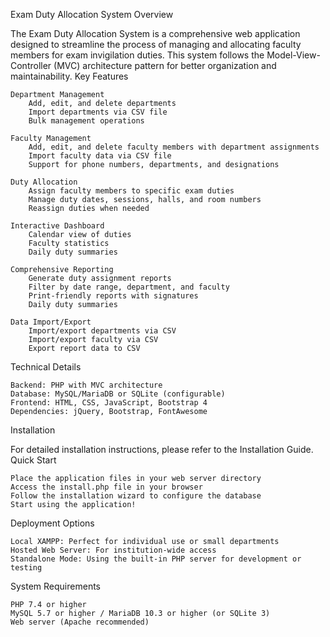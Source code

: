 Exam Duty Allocation System
Overview

The Exam Duty Allocation System is a comprehensive web application designed to streamline the process of managing and allocating faculty members for exam invigilation duties. This system follows the Model-View-Controller (MVC) architecture pattern for better organization and maintainability.
Key Features

    Department Management
        Add, edit, and delete departments
        Import departments via CSV file
        Bulk management operations

    Faculty Management
        Add, edit, and delete faculty members with department assignments
        Import faculty data via CSV file
        Support for phone numbers, departments, and designations

    Duty Allocation
        Assign faculty members to specific exam duties
        Manage duty dates, sessions, halls, and room numbers
        Reassign duties when needed

    Interactive Dashboard
        Calendar view of duties
        Faculty statistics
        Daily duty summaries

    Comprehensive Reporting
        Generate duty assignment reports
        Filter by date range, department, and faculty
        Print-friendly reports with signatures
        Daily duty summaries

    Data Import/Export
        Import/export departments via CSV
        Import/export faculty via CSV
        Export report data to CSV

Technical Details

    Backend: PHP with MVC architecture
    Database: MySQL/MariaDB or SQLite (configurable)
    Frontend: HTML, CSS, JavaScript, Bootstrap 4
    Dependencies: jQuery, Bootstrap, FontAwesome

Installation

For detailed installation instructions, please refer to the Installation Guide.
Quick Start

    Place the application files in your web server directory
    Access the install.php file in your browser
    Follow the installation wizard to configure the database
    Start using the application!

Deployment Options

    Local XAMPP: Perfect for individual use or small departments
    Hosted Web Server: For institution-wide access
    Standalone Mode: Using the built-in PHP server for development or testing

System Requirements

    PHP 7.4 or higher
    MySQL 5.7 or higher / MariaDB 10.3 or higher (or SQLite 3)
    Web server (Apache recommended)
